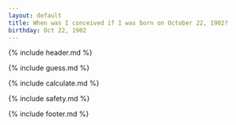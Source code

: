 ```yaml
---
layout: default
title: When was I conceived if I was born on October 22, 1902?
birthday: Oct 22, 1902
---
```


{% include header.md %}

{% include guess.md %}

{% include calculate.md %}

{% include safety.md %}

{% include footer.md %}



